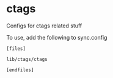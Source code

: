 ctags
====

Configs for ctags related stuff

To use, add the following to sync.config

    [files]
    
    lib/ctags/ctags
    
    [endfiles]

